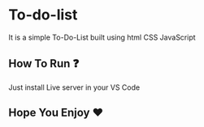 # To-do-list
It is a simple To-Do-List built using html CSS JavaScript
</br>

## How To Run ❓
Just install Live server in your VS Code

## Hope You Enjoy ❤️
